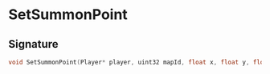 # SetSummonPoint

## Signature

```cpp
void SetSummonPoint(Player* player, uint32 mapId, float x, float y, float z, uint32 zoneId, bool asSpectator)
```
